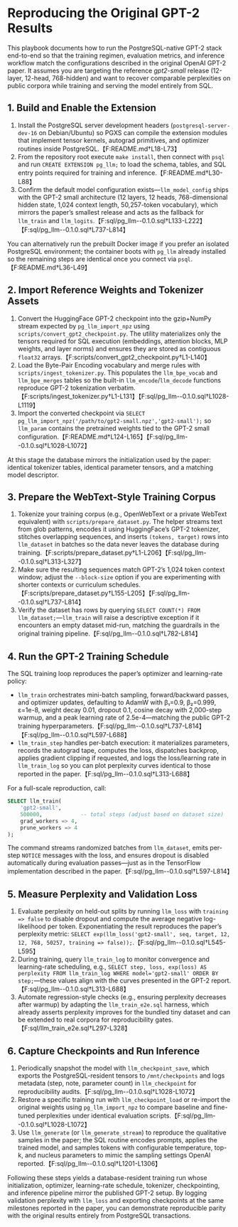 # Reproducing the Original GPT-2 Results

This playbook documents how to run the PostgreSQL-native GPT-2 stack end-to-end so that the training regimen, evaluation metrics, and inference workflow match the configurations described in the original OpenAI GPT-2 paper. It assumes you are targeting the reference *gpt2-small* release (12-layer, 12-head, 768-hidden) and want to recover comparable perplexities on public corpora while training and serving the model entirely from SQL.

## 1. Build and Enable the Extension

1. Install the PostgreSQL server development headers (`postgresql-server-dev-16` on Debian/Ubuntu) so PGXS can compile the extension modules that implement tensor kernels, autograd primitives, and optimizer routines inside PostgreSQL.【F:README.md†L18-L73】
2. From the repository root execute `make install`, then connect with `psql` and run `CREATE EXTENSION pg_llm;` to load the schema, tables, and SQL entry points required for training and inference.【F:README.md†L30-L88】
3. Confirm the default model configuration exists—`llm_model_config` ships with the GPT-2 small architecture (12 layers, 12 heads, 768-dimensional hidden state, 1,024 context length, 50,257-token vocabulary), which mirrors the paper’s smallest release and acts as the fallback for `llm_train` and `llm_logits`.【F:sql/pg_llm--0.1.0.sql†L133-L222】【F:sql/pg_llm--0.1.0.sql†L737-L814】

You can alternatively run the prebuilt Docker image if you prefer an isolated PostgreSQL environment; the container boots with `pg_llm` already installed so the remaining steps are identical once you connect via `psql`.【F:README.md†L36-L49】

## 2. Import Reference Weights and Tokenizer Assets

1. Convert the HuggingFace GPT-2 checkpoint into the gzip+NumPy stream expected by `pg_llm_import_npz` using `scripts/convert_gpt2_checkpoint.py`. The utility materializes only the tensors required for SQL execution (embeddings, attention blocks, MLP weights, and layer norms) and ensures they are stored as contiguous `float32` arrays.【F:scripts/convert_gpt2_checkpoint.py†L1-L140】
2. Load the Byte-Pair Encoding vocabulary and merge rules with `scripts/ingest_tokenizer.py`. This populates the `llm_bpe_vocab` and `llm_bpe_merges` tables so the built-in `llm_encode`/`llm_decode` functions reproduce GPT-2 tokenization verbatim.【F:scripts/ingest_tokenizer.py†L1-L131】【F:sql/pg_llm--0.1.0.sql†L1028-L1119】
3. Import the converted checkpoint via `SELECT pg_llm_import_npz('/path/to/gpt2-small.npz','gpt2-small');` so `llm_param` contains the pretrained weights tied to the GPT-2 small configuration.【F:README.md†L124-L165】【F:sql/pg_llm--0.1.0.sql†L1028-L1072】

At this stage the database mirrors the initialization used by the paper: identical tokenizer tables, identical parameter tensors, and a matching model descriptor.

## 3. Prepare the WebText-Style Training Corpus

1. Tokenize your training corpus (e.g., OpenWebText or a private WebText equivalent) with `scripts/prepare_dataset.py`. The helper streams text from glob patterns, encodes it using HuggingFace’s GPT-2 tokenizer, stitches overlapping sequences, and inserts `(tokens, target)` rows into `llm_dataset` in batches so the data never leaves the database during training.【F:scripts/prepare_dataset.py†L1-L206】【F:sql/pg_llm--0.1.0.sql†L313-L327】
2. Make sure the resulting sequences match GPT-2’s 1,024 token context window; adjust the `--block-size` option if you are experimenting with shorter contexts or curriculum schedules.【F:scripts/prepare_dataset.py†L155-L205】【F:sql/pg_llm--0.1.0.sql†L737-L814】
3. Verify the dataset has rows by querying `SELECT COUNT(*) FROM llm_dataset;`—`llm_train` will raise a descriptive exception if it encounters an empty dataset mid-run, matching the guardrails in the original training pipeline.【F:sql/pg_llm--0.1.0.sql†L782-L814】

## 4. Run the GPT-2 Training Schedule

The SQL training loop reproduces the paper’s optimizer and learning-rate policy:

- `llm_train` orchestrates mini-batch sampling, forward/backward passes, and optimizer updates, defaulting to AdamW with β₁=0.9, β₂=0.999, ε=1e-8, weight decay 0.01, dropout 0.1, cosine decay with 2,000-step warmup, and a peak learning rate of 2.5e-4—matching the public GPT-2 training hyperparameters.【F:sql/pg_llm--0.1.0.sql†L737-L814】【F:sql/pg_llm--0.1.0.sql†L597-L688】
- `llm_train_step` handles per-batch execution: it materializes parameters, records the autograd tape, computes the loss, dispatches backprop, applies gradient clipping if requested, and logs the loss/learning rate in `llm_train_log` so you can plot perplexity curves identical to those reported in the paper.【F:sql/pg_llm--0.1.0.sql†L313-L688】

For a full-scale reproduction, call:

```sql
SELECT llm_train(
    'gpt2-small',
    500000,            -- total steps (adjust based on dataset size)
    grad_workers => 4,
    prune_workers => 4
);
```

The command streams randomized batches from `llm_dataset`, emits per-step `NOTICE` messages with the loss, and ensures dropout is disabled automatically during evaluation passes—just as in the TensorFlow implementation described in the paper.【F:sql/pg_llm--0.1.0.sql†L597-L814】

## 5. Measure Perplexity and Validation Loss

1. Evaluate perplexity on held-out splits by running `llm_loss` with `training => false` to disable dropout and compute the average negative log-likelihood per token. Exponentiating the result reproduces the paper’s perplexity metric: `SELECT exp(llm_loss('gpt2-small', seq, target, 12, 12, 768, 50257, training => false));`.【F:sql/pg_llm--0.1.0.sql†L545-L595】
2. During training, query `llm_train_log` to monitor convergence and learning-rate scheduling, e.g., `SELECT step, loss, exp(loss) AS perplexity FROM llm_train_log WHERE model='gpt2-small' ORDER BY step;`—these values align with the curves presented in the GPT-2 report.【F:sql/pg_llm--0.1.0.sql†L313-L688】
3. Automate regression-style checks (e.g., ensuring perplexity decreases after warmup) by adapting the `llm_train_e2e.sql` harness, which already asserts perplexity improves for the bundled tiny dataset and can be extended to real corpora for reproducibility gates.【F:sql/llm_train_e2e.sql†L297-L328】

## 6. Capture Checkpoints and Run Inference

1. Periodically snapshot the model with `llm_checkpoint_save`, which exports the PostgreSQL-resident tensors to `/mnt/checkpoints` and logs metadata (step, note, parameter count) in `llm_checkpoint` for reproducibility audits.【F:sql/pg_llm--0.1.0.sql†L1028-L1072】
2. Restore a specific training run with `llm_checkpoint_load` or re-import the original weights using `pg_llm_import_npz` to compare baseline and fine-tuned perplexities under identical evaluation scripts.【F:sql/pg_llm--0.1.0.sql†L1028-L1072】
3. Use `llm_generate` (or `llm_generate_stream`) to reproduce the qualitative samples in the paper; the SQL routine encodes prompts, applies the trained model, and samples tokens with configurable temperature, top-k, and nucleus parameters to mimic the sampling settings OpenAI reported.【F:sql/pg_llm--0.1.0.sql†L1201-L1306】

Following these steps yields a database-resident training run whose initialization, optimizer, learning-rate schedule, tokenizer, checkpointing, and inference pipeline mirror the published GPT-2 setup. By logging validation perplexity with `llm_loss` and exporting checkpoints at the same milestones reported in the paper, you can demonstrate reproducible parity with the original results entirely from PostgreSQL transactions.
